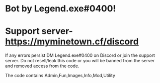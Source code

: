# Bot by Legend.exe#0400!
# Support server- https://myminetown.cf/discord

 If any errors persist DM Legend.exe#0400 on Discord or join the support server.
Do not resell/leak this code or you will be banned from the server and removed access from the code.

The code contains Admin,Fun,Images,Info,Mod,Utility
